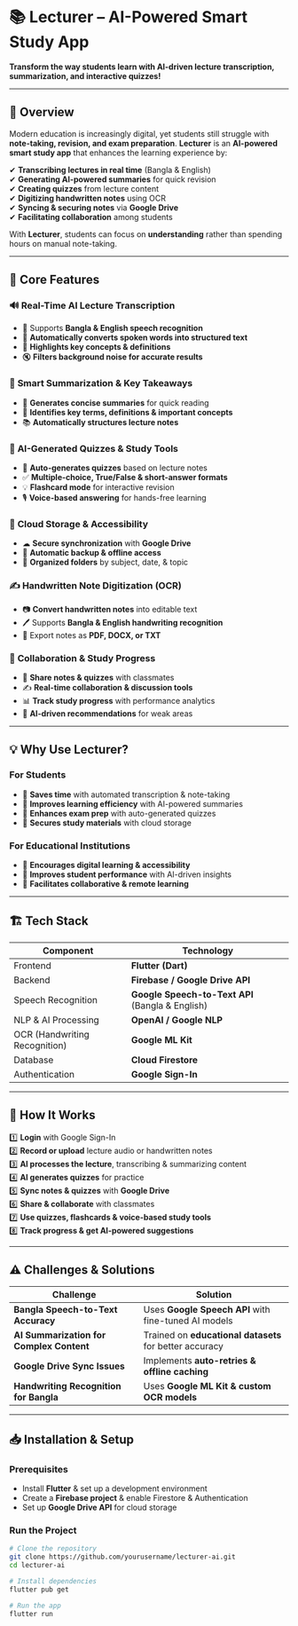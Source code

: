 # 📚 **Lecturer – AI-Powered Smart Study App**  

**Transform the way students learn with AI-driven lecture transcription, summarization, and interactive quizzes!**  

---

## 🚀 **Overview**  

Modern education is increasingly digital, yet students still struggle with **note-taking, revision, and exam preparation**. **Lecturer** is an **AI-powered smart study app** that enhances the learning experience by:  

✔ **Transcribing lectures in real time** (Bangla & English)  
✔ **Generating AI-powered summaries** for quick revision  
✔ **Creating quizzes** from lecture content  
✔ **Digitizing handwritten notes** using OCR  
✔ **Syncing & securing notes** via **Google Drive**  
✔ **Facilitating collaboration** among students  

With **Lecturer**, students can focus on **understanding** rather than spending hours on manual note-taking.  

---

## 🎯 **Core Features**  

### 🔊 **Real-Time AI Lecture Transcription**  
- 🎤 Supports **Bangla & English speech recognition**  
- 📝 **Automatically converts spoken words into structured text**  
- 📌 **Highlights key concepts & definitions**  
- 🔇 **Filters background noise for accurate results**  

### 🧠 **Smart Summarization & Key Takeaways**  
- 📄 **Generates concise summaries** for quick reading  
- 📌 **Identifies key terms, definitions & important concepts**  
- 📚 **Automatically structures lecture notes**  

### 🎯 **AI-Generated Quizzes & Study Tools**  
- 📝 **Auto-generates quizzes** based on lecture notes  
- ✅ **Multiple-choice, True/False & short-answer formats**  
- 💡 **Flashcard mode** for interactive revision  
- 🎙 **Voice-based answering** for hands-free learning  

### 📁 **Cloud Storage & Accessibility**  
- ☁ **Secure synchronization** with **Google Drive**  
- 🔄 **Automatic backup & offline access**  
- 📂 **Organized folders** by subject, date, & topic  

### ✍ **Handwritten Note Digitization (OCR)**  
- 📷 **Convert handwritten notes** into editable text  
- 🖊 Supports **Bangla & English handwriting recognition**  
- 📑 Export notes as **PDF, DOCX, or TXT**  

### 👥 **Collaboration & Study Progress**  
- 📢 **Share notes & quizzes** with classmates  
- ✍ **Real-time collaboration & discussion tools**  
- 📊 **Track study progress** with performance analytics  
- 🎯 **AI-driven recommendations** for weak areas  

---

## 💡 **Why Use Lecturer?**  

### **For Students**  
- 🔹 **Saves time** with automated transcription & note-taking  
- 🔹 **Improves learning efficiency** with AI-powered summaries  
- 🔹 **Enhances exam prep** with auto-generated quizzes  
- 🔹 **Secures study materials** with cloud storage  

### **For Educational Institutions**  
- 🔹 **Encourages digital learning & accessibility**  
- 🔹 **Improves student performance** with AI-driven insights  
- 🔹 **Facilitates collaborative & remote learning**  

---

## 🏗 **Tech Stack**  

| **Component** | **Technology** |
|--------------|--------------|
| Frontend | **Flutter (Dart)** |
| Backend | **Firebase / Google Drive API** |
| Speech Recognition | **Google Speech-to-Text API** (Bangla & English) |
| NLP & AI Processing | **OpenAI / Google NLP** |
| OCR (Handwriting Recognition) | **Google ML Kit** |
| Database | **Cloud Firestore** |
| Authentication | **Google Sign-In** |

---

## 🔄 **How It Works**  

1️⃣ **Login** with Google Sign-In  
2️⃣ **Record or upload** lecture audio or handwritten notes  
3️⃣ **AI processes the lecture**, transcribing & summarizing content  
4️⃣ **AI generates quizzes** for practice  
5️⃣ **Sync notes & quizzes** with **Google Drive**  
6️⃣ **Share & collaborate** with classmates  
7️⃣ **Use quizzes, flashcards & voice-based study tools**  
8️⃣ **Track progress & get AI-powered suggestions**  

---

## ⚠ **Challenges & Solutions**  

| **Challenge** | **Solution** |
|--------------|-------------|
| **Bangla Speech-to-Text Accuracy** | Uses **Google Speech API** with fine-tuned AI models |
| **AI Summarization for Complex Content** | Trained on **educational datasets** for better accuracy |
| **Google Drive Sync Issues** | Implements **auto-retries & offline caching** |
| **Handwriting Recognition for Bangla** | Uses **Google ML Kit & custom OCR models** |

---

## 📥 **Installation & Setup**  

### **Prerequisites**  
- Install **Flutter** & set up a development environment  
- Create a **Firebase project** & enable Firestore & Authentication  
- Set up **Google Drive API** for cloud storage  

### **Run the Project**  
```sh
# Clone the repository
git clone https://github.com/yourusername/lecturer-ai.git
cd lecturer-ai

# Install dependencies
flutter pub get

# Run the app
flutter run
```
